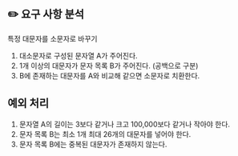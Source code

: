 ## ✏️ 요구 사항 분석

특정 대문자를 소문자로 바꾸기

1. 대소문자로 구성된 문자열 A가 주어진다.
2. 1개 이상의 대문자가 문자 목록 B가 주어진다. (공백으로 구분)
3. B에 존재하는 대문자를 A와 비교해 같으면 소문자로 치환한다.

## 예외 처리

1. 문자열 A의 길이는 3보다 같거나 크고 100,000보다 같거나 작아야 한다.
2. 문자 목록 B는 최소 1개 최대 26개의 대문자를 넣어야 한다.
3. 문자 목록 B에는 중복된 대문자가 존재하지 않는다.
